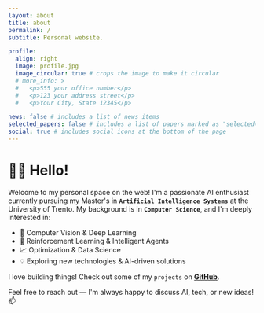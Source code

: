 ```yaml
---
layout: about
title: about
permalink: /
subtitle: Personal website.

profile:
  align: right
  image: profile.jpg
  image_circular: true # crops the image to make it circular
  # more_info: >
  #   <p>555 your office number</p>
  #   <p>123 your address street</p>
  #   <p>Your City, State 12345</p>

news: false # includes a list of news items
selected_papers: false # includes a list of papers marked as "selected={true}"
social: true # includes social icons at the bottom of the page
---
```



# 👋🏻 Hello!

Welcome to my personal space on the web! I'm a passionate AI enthusiast currently pursuing my Master's in **`Artificial Intelligence Systems`** at the University of Trento. My background is in **`Computer Science`**, and I'm deeply interested in:

- 🚀 Computer Vision & Deep Learning
- 🤖 Reinforcement Learning & Intelligent Agents
- 📈 Optimization & Data Science
- 💡 Exploring new technologies & AI-driven solutions

<!-- I love building things! Check out some of my projects on the dedicate **[repositories](repositories)** page or directly on [GitHub](https://github.com/lorenzialessandro). -->
I love building things! Check out some of my `projects` on **[GitHub](https://github.com/lorenzialessandro)**.

Feel free to reach out — I'm always happy to discuss AI, tech, or new ideas! 📫

<!-- <div style="justify-self: center">
<picture>
  <source srcset="https://fonts.gstatic.com/s/e/notoemoji/latest/1f440/512.webp" type="image/webp">
  <img src="https://fonts.gstatic.com/s/e/notoemoji/latest/1f440/512.gif" alt="👀" width="32" height="32">
</picture>
</div> -->




<!-- Write your biography here. Tell the world about yourself. Link to your favorite [subreddit](http://reddit.com). You can put a picture in, too. The code is already in, just name your picture `prof_pic.jpg` and put it in the `img/` folder.

Put your address / P.O. box / other info right below your picture. You can also disable any of these elements by editing `profile` property of the YAML header of your `_pages/about.md`. Edit `_bibliography/papers.bib` and Jekyll will render your [publications page](/al-folio/publications/) automatically.

Link to your social media connections, too. This theme is set up to use [Font Awesome icons](https://fontawesome.com/) and [Academicons](https://jpswalsh.github.io/academicons/), like the ones below. Add your Facebook, Twitter, LinkedIn, Google Scholar, or just disable all of them. -->
